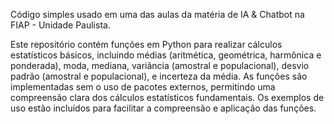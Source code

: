 Código simples usado em uma das aulas da matéria de IA & Chatbot na FIAP - Unidade Paulista. 

Este repositório contém funções em Python para realizar cálculos estatísticos básicos, incluindo médias (aritmética, geométrica, harmônica e ponderada), moda, mediana, variância (amostral e populacional), desvio padrão (amostral e populacional), e incerteza da média. As funções são implementadas sem o uso de pacotes externos, permitindo uma compreensão clara dos cálculos estatísticos fundamentais. Os exemplos de uso estão incluídos para facilitar a compreensão e aplicação das funções.

